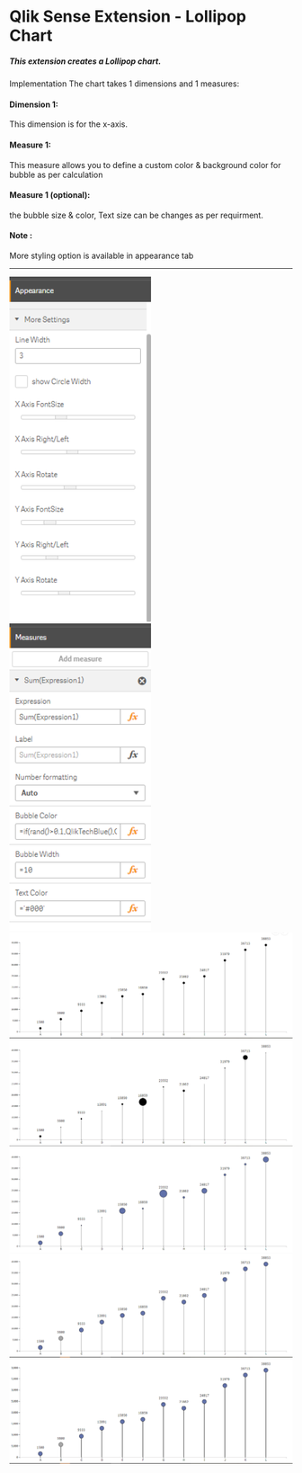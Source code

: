 # Qlik Sense Extension - Lollipop Chart
##### This extension creates a Lollipop chart.

Implementation The chart takes 1 dimensions and 1 measures:

#### Dimension 1:
This dimension is for the x-axis.
#### Measure 1:
This measure allows you to define a custom color & background color for bubble as per calculation
#### Measure 1 (optional):
the bubble size & color, Text size can be changes as per requirment.
#### Note :
 More styling option is available in appearance tab
<hr>

<img src="./l6.PNG" alt="1st Version" style="width: 50%;">
<img src="./l7.PNG" alt="1st Version" style="width: 50%;">
<img src="./l1.PNG" alt="1st Version" style="width: 100%;">
<img src="./l2.PNG" alt="1st Version" style="width: 100%;">
<img src="./l3.PNG" alt="1st Version" style="width: 100%;">
<img src="./l4.PNG" alt="1st Version" style="width: 100%;">
<img src="./l5.PNG" alt="1st Version" style="width: 100%;">
